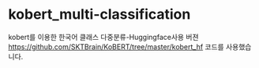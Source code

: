 # kobert_multi-classification
kobert를 이용한 한국어 클래스 다중분류-Huggingface사용 버젼
https://github.com/SKTBrain/KoBERT/tree/master/kobert_hf 코드를 사용했습니다.
